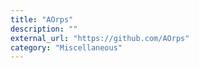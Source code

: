 ```yaml
---
title: "AOrps"
description: ""
external_url: "https://github.com/AOrps"
category: "Miscellaneous"
---
```

